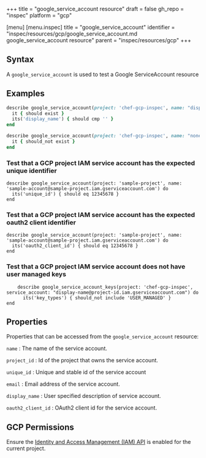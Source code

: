 +++
title = "google_service_account resource"
draft = false
gh_repo = "inspec"
platform = "gcp"

[menu]
  [menu.inspec]
    title = "google_service_account"
    identifier = "inspec/resources/gcp/google_service_account.md google_service_account resource"
    parent = "inspec/resources/gcp"
+++

## Syntax

A `google_service_account` is used to test a Google ServiceAccount resource

## Examples

```ruby
describe google_service_account(project: 'chef-gcp-inspec', name: "display-name@project-id.iam.gserviceaccount.com") do
  it { should exist }
  its('display_name') { should cmp '' }
end

describe google_service_account(project: 'chef-gcp-inspec', name: "nonexistent@project-id.iam.gserviceaccount.com") do
  it { should_not exist }
end
```

### Test that a GCP project IAM service account has the expected unique identifier

    describe google_service_account(project: 'sample-project', name: 'sample-account@sample-project.iam.gserviceaccount.com') do
      its('unique_id') { should eq 12345678 }
    end

### Test that a GCP project IAM service account has the expected oauth2 client identifier

    describe google_service_account(project: 'sample-project', name: 'sample-account@sample-project.iam.gserviceaccount.com') do
      its('oauth2_client_id') { should eq 12345678 }
    end

### Test that a GCP project IAM service account does not have user managed keys

    	describe google_service_account_keys(project: 'chef-gcp-inspec', service_account: "display-name@project-id.iam.gserviceaccount.com") do
    	  its('key_types') { should_not include 'USER_MANAGED' }
    end

## Properties

Properties that can be accessed from the `google_service_account` resource:

`name`
: The name of the service account.

`project_id`
: Id of the project that owns the service account.

`unique_id`
: Unique and stable id of the service account

`email`
: Email address of the service account.

`display_name`
: User specified description of service account.

`oauth2_client_id`
: OAuth2 client id for the service account.

## GCP Permissions

Ensure the [Identity and Access Management (IAM) API](https://console.cloud.google.com/apis/library/iam.googleapis.com/) is enabled for the current project.
